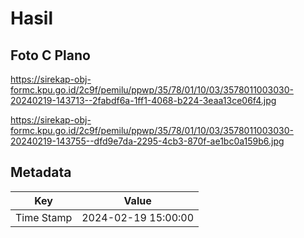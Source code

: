 # Hasil

## Foto C Plano

https://sirekap-obj-formc.kpu.go.id/2c9f/pemilu/ppwp/35/78/01/10/03/3578011003030-20240219-143713--2fabdf6a-1ff1-4068-b224-3eaa13ce06f4.jpg

https://sirekap-obj-formc.kpu.go.id/2c9f/pemilu/ppwp/35/78/01/10/03/3578011003030-20240219-143755--dfd9e7da-2295-4cb3-870f-ae1bc0a159b6.jpg


## Metadata

| Key        | Value               |
| ---------- | ------------------- |
| Time Stamp | 2024-02-19 15:00:00 |



